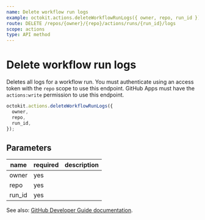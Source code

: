 ```yaml
---
name: Delete workflow run logs
example: octokit.actions.deleteWorkflowRunLogs({ owner, repo, run_id })
route: DELETE /repos/{owner}/{repo}/actions/runs/{run_id}/logs
scope: actions
type: API method
---
```


# Delete workflow run logs

Deletes all logs for a workflow run. You must authenticate using an access token with the `repo` scope to use this endpoint. GitHub Apps must have the `actions:write` permission to use this endpoint.

```js
octokit.actions.deleteWorkflowRunLogs({
  owner,
  repo,
  run_id,
});
```

## Parameters

<table>
  <thead>
    <tr>
      <th>name</th>
      <th>required</th>
      <th>description</th>
    </tr>
  </thead>
  <tbody>
    <tr><td>owner</td><td>yes</td><td>

</td></tr>
<tr><td>repo</td><td>yes</td><td>

</td></tr>
<tr><td>run_id</td><td>yes</td><td>

</td></tr>
  </tbody>
</table>

See also: [GitHub Developer Guide documentation](https://docs.github.com/rest/reference/actions#delete-workflow-run-logs).
